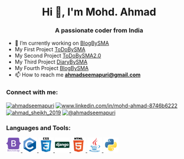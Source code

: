 <h1 align="center">Hi 👋, I'm Mohd. Ahmad</h1>
<h3 align="center">A passionate coder from India</h3>

- 🔭 I’m currently working on [BlogBySMA](https://blogbysma9652.pythonanywhere.com/)
- My First Project [ToDoBySMA](https://todobysma.pythonanywhere.com/)
- My Second Project [ToDoBySMA2.0](https://todobysma9652.pythonanywhere.com/)
- My Third Project [DiaryBySMA](https://diarybysma.pythonanywhere.com/)
- My Fourth Project [BlogBySMA](https://blogbysma9652.pythonanywhere.com/)
- 📫 How to reach me **ahmadseemapuri@gmail.com**

<h3 align="left">Connect with me:</h3>
<p align="left">
<a href="https://twitter.com/ahmadseemapuri" target="blank"><img align="center" src="https://raw.githubusercontent.com/rahuldkjain/github-profile-readme-generator/master/src/images/icons/Social/twitter.svg" alt="ahmadseemapuri" height="30" width="40" /></a>
<a href="https://linkedin.com/in/www.linkedin.com/in/mohd-ahmad-8746b6222" target="blank"><img align="center" src="https://raw.githubusercontent.com/rahuldkjain/github-profile-readme-generator/master/src/images/icons/Social/linked-in-alt.svg" alt="www.linkedin.com/in/mohd-ahmad-8746b6222" height="30" width="40" /></a>
<a href="https://instagram.com/ahmad_sheikh_2019" target="blank"><img align="center" src="https://raw.githubusercontent.com/rahuldkjain/github-profile-readme-generator/master/src/images/icons/Social/instagram.svg" alt="ahmad_sheikh_2019" height="30" width="40" /></a>
<a href="https://www.hackerrank.com/@ahmadseemapuri" target="blank"><img align="center" src="https://raw.githubusercontent.com/rahuldkjain/github-profile-readme-generator/master/src/images/icons/Social/hackerrank.svg" alt="@ahmadseemapuri" height="30" width="40" /></a>
</p>

<h3 align="left">Languages and Tools:</h3>
<p align="left"> <a href="https://getbootstrap.com" target="_blank" rel="noreferrer"> <img src="https://raw.githubusercontent.com/devicons/devicon/master/icons/bootstrap/bootstrap-plain-wordmark.svg" alt="bootstrap" width="40" height="40"/> </a> <a href="https://www.cprogramming.com/" target="_blank" rel="noreferrer"> <img src="https://raw.githubusercontent.com/devicons/devicon/master/icons/c/c-original.svg" alt="c" width="40" height="40"/> </a> <a href="https://www.w3schools.com/css/" target="_blank" rel="noreferrer"> <img src="https://raw.githubusercontent.com/devicons/devicon/master/icons/css3/css3-original-wordmark.svg" alt="css3" width="40" height="40"/> </a> <a href="https://www.djangoproject.com/" target="_blank" rel="noreferrer"> <img src="https://raw.githubusercontent.com/devicons/devicon/master/icons/django/django-original.svg" alt="django" width="40" height="40"/> </a> <a href="https://www.w3.org/html/" target="_blank" rel="noreferrer"> <img src="https://raw.githubusercontent.com/devicons/devicon/master/icons/html5/html5-original-wordmark.svg" alt="html5" width="40" height="40"/> </a> <a href="https://www.java.com" target="_blank" rel="noreferrer"> <img src="https://raw.githubusercontent.com/devicons/devicon/master/icons/java/java-original.svg" alt="java" width="40" height="40"/> </a> <a href="https://www.python.org" target="_blank" rel="noreferrer"> <img src="https://raw.githubusercontent.com/devicons/devicon/master/icons/python/python-original.svg" alt="python" width="40" height="40"/> </a> </p>

